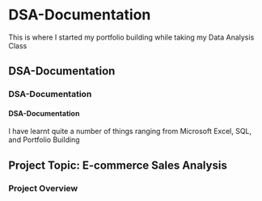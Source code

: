 # DSA-Documentation
This is where I started my portfolio building while taking my Data Analysis Class
## DSA-Documentation
### DSA-Documentation
#### DSA-Documentation

I have learnt quite a number of things ranging from Microsoft Excel, SQL, and Portfolio Building

## Project Topic: E-commerce Sales Analysis

### Project Overview
